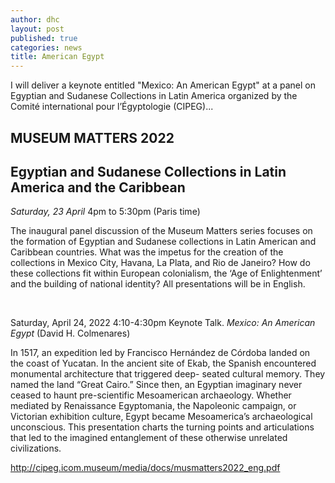 ```yaml
---
author: dhc 
layout: post
published: true
categories: news
title: American Egypt
---
```


I will deliver a keynote entitled "Mexico: An American Egypt" at a panel on Egyptian and Sudanese Collections in Latin America organized by the Comité international pour l’Égyptologie (CIPEG)...   

## MUSEUM MATTERS 2022
## Egyptian and Sudanese Collections in Latin America and the Caribbean
*Saturday, 23 April*
4pm to 5:30pm (Paris time)

The inaugural panel discussion of the Museum Matters series focuses on the formation of Egyptian and
Sudanese collections in Latin American and Caribbean countries. What was the impetus for the creation
of the collections in Mexico City, Havana, La Plata, and Rio de Janeiro? How do these collections fit within
European colonialism, the ‘Age of Enlightenment’ and the building of national identity?
All presentations will be in English.

<br>

Saturday, April 24, 2022
4:10-4:30pm 
Keynote Talk. *Mexico: An American Egypt* (David H. Colmenares)

In 1517, an expedition led by Francisco Hernández de Córdoba landed on the coast of Yucatan. In
the ancient site of Ekab, the Spanish encountered monumental architecture that triggered deep-
seated cultural memory. They named the land “Great Cairo.” Since then, an Egyptian imaginary
never ceased to haunt pre-scientific Mesoamerican archaeology. Whether mediated by
Renaissance Egyptomania, the Napoleonic campaign, or Victorian exhibition culture, Egypt
became Mesoamerica’s archaeological unconscious. This presentation charts the turning points
and articulations that led to the imagined entanglement of these otherwise unrelated civilizations.

http://cipeg.icom.museum/media/docs/musmatters2022_eng.pdf
